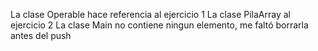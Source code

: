 La clase Operable hace referencia al ejercicio 1
La clase PilaArray al ejercicio 2
La clase Main no contiene ningun elemento, me faltó borrarla antes del push
